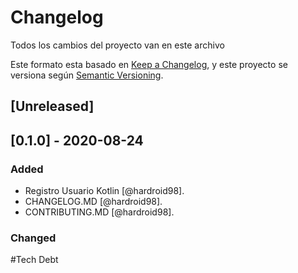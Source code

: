 # Changelog

Todos los cambios del proyecto van en este archivo

Este formato esta basado en [Keep a Changelog](https://keepachangelog.com/en/1.0.0/),
y este proyecto se versiona según [Semantic Versioning](https://semver.org/spec/v2.0.0.html).

## [Unreleased]

## [0.1.0] - 2020-08-24

### Added

- Registro Usuario Kotlin [@hardroid98].
- CHANGELOG.MD [@hardroid98].
- CONTRIBUTING.MD [@hardroid98].


### Changed


#Tech Debt

